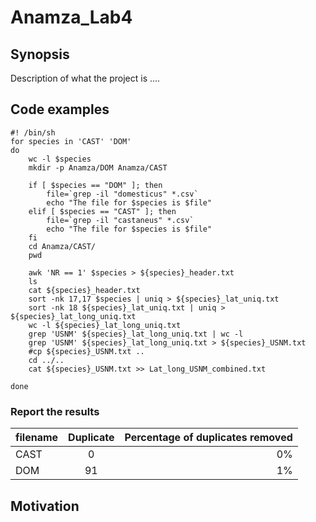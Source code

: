 Anamza_Lab4
=========== 

## Synopsis 
Description of what the project is ....

## Code examples 

```Shell
#! /bin/sh
for species in 'CAST' 'DOM'
do
    wc -l $species
    mkdir -p Anamza/DOM Anamza/CAST

    if [ $species == "DOM" ]; then
        file=`grep -il "domesticus" *.csv`
        echo "The file for $species is $file"
    elif [ $species == "CAST" ]; then
        file=`grep -il "castaneus" *.csv`
        echo "The file for $species is $file"
    fi
    cd Anamza/CAST/
    pwd
    
    awk 'NR == 1' $species > ${species}_header.txt
    ls
    cat ${species}_header.txt
    sort -nk 17,17 $species | uniq > ${species}_lat_uniq.txt
    sort -nk 18 ${species}_lat_uniq.txt | uniq > ${species}_lat_long_uniq.txt
    wc -l ${species}_lat_long_uniq.txt
    grep 'USNM' ${species}_lat_long_uniq.txt | wc -l
    grep 'USNM' ${species}_lat_long_uniq.txt > ${species}_USNM.txt
    #cp ${species}_USNM.txt ..
    cd ../..
    cat ${species}_USNM.txt >> Lat_long_USNM_combined.txt

done
```

### Report the results

|filename|Duplicate|Percentage of duplicates removed| 
|:-------|:-------:|---------:|
|CAST|0|0%|
|DOM|91|1%|


## Motivation
